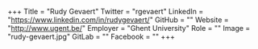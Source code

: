 +++
Title = "Rudy Gevaert"
Twitter = "rgevaert"
LinkedIn = "https://www.linkedin.com/in/rudygevaert/"
GitHub = ""
Website = "http://www.ugent.be/"
Employer = "Ghent University"
Role = ""
Image = "rudy-gevaert.jpg"
GitLab = ""
Facebook = ""
+++
